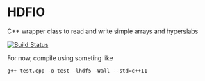 # HDFIO
C++ wrapper class to read and write simple arrays and hyperslabs

[![Build Status](https://travis-ci.org/cwru-pat/HDFIO.svg?branch=master)](https://travis-ci.org/cwru-pat/HDFIO)

For now, compile using someting like
```
g++ test.cpp -o test -lhdf5 -Wall --std=c++11
```

